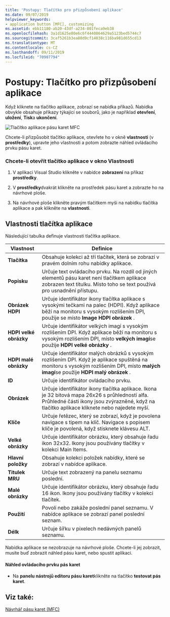 ```yaml
---
title: 'Postupy: Tlačítko pro přizpůsobení aplikace'
ms.date: 09/07/2019
helpviewer_keywords:
- application button [MFC], customizing
ms.assetid: ebb11180-ab20-43df-a234-801feca9eb38
ms.openlocfilehash: 3a1d1625e80e6c6f4440864629a5123bed5744c7
ms.sourcegitcommit: 3caf5261b3ea80d9cf14038c116ba981d655cd13
ms.translationtype: MT
ms.contentlocale: cs-CZ
ms.lasthandoff: 09/11/2019
ms.locfileid: "70907794"
---
```

# <a name="how-to-customize-the-application-button"></a>Postupy: Tlačítko pro přizpůsobení aplikace

Když kliknete na tlačítko aplikace, zobrazí se nabídka příkazů. Nabídka obvykle obsahuje příkazy týkající se souborů, jako je například **otevření**, **uložení**, **Tisk**a **ukončení**.

![Tlačítko aplikace pásu karet MFC](../mfc/media/application_button.png "Tlačítko aplikace pásu karet MFC")

Chcete-li přizpůsobit tlačítko aplikace, otevřete ho v okně **vlastnosti** (v **prostředky**), upravte jeho vlastnosti a potom zobrazte náhled ovládacího prvku pásu karet.

### <a name="to-open-the-application-button-in-the-properties-window"></a>Chcete-li otevřít tlačítko aplikace v okno Vlastnosti

1. V aplikaci Visual Studio klikněte v nabídce **zobrazení** na příkaz **prostředky**.

1. V **prostředky**dvakrát klikněte na prostředek pásu karet a zobrazte ho na návrhové ploše.

1. Na návrhové ploše klikněte pravým tlačítkem myši na nabídku tlačítka aplikace a pak klikněte na **vlastnosti**.

## <a name="application-button-properties"></a>Vlastnosti tlačítka aplikace

Následující tabulka definuje vlastnosti tlačítka aplikace.

|Vlastnost|Definice|
|--------------|----------------|
|**Tlačítka**|Obsahuje kolekci až tří tlačítek, která se zobrazí v pravém dolním rohu nabídky aplikace.|
|**Popisku**|Určuje text ovládacího prvku. Na rozdíl od jiných elementů pásu karet není tlačítkem aplikace zobrazen text titulku. Místo toho se text používá pro usnadnění přístupu.|
|**Obrázek HDPI**|Určuje identifikátor ikony tlačítka aplikace s vysokými tečkami na palec (HDPI). Když aplikace běží na monitoru s vysokým rozlišením DPI, použije se místo **Image** **HDPI obrázek** .|
|**HDPI velké obrázky**|Určuje identifikátor velkých imagí s vysokým rozlišením DPI. Když aplikace běží na monitoru s vysokým rozlišením DPI, místo **velkých imagí**se použije **HDPI velké obrázky** .|
|**HDPI malé obrázky**|Určuje identifikátor malých obrázků s vysokým rozlišením DPI. Když je aplikace spuštěná na monitoru s vysokým rozlišením DPI, místo **malých imagí**se použije **HDPI malý obrázek** .|
|**ID**|Určuje identifikátor ovládacího prvku.|
|**Obrázek**|Určuje identifikátor ikony tlačítka aplikace. Ikona je 32 bitová mapa 26x26 s průhledností alfa. Průhledné části ikony jsou zvýrazněné, když na tlačítko aplikace kliknete nebo najedete myší.|
|**Klíče**|Určuje řetězec, který se zobrazí, když je povolena navigace s tipem na klíč. Navigace s popisem klíče je povolená, když stisknete klávesu ALT.|
|**Velké obrázky**|Určuje identifikátor obrázku, který obsahuje řadu ikon 32x32. Ikony jsou používány tlačítky v kolekci Main Items.|
|**Hlavní položky**|Obsahuje kolekci položek nabídky, které se zobrazí v nabídce aplikace.|
|**Titulek MRU**|Určuje text zobrazený na panelu seznamu poslední.|
|**Malé obrázky**|Určuje identifikátor obrázku, který obsahuje řadu 16 ikon. Ikony jsou používány tlačítky v kolekci tlačítek.|
|**Použití**|Povolí nebo zakáže poslední panel seznamu. V nabídce aplikace se zobrazí panel poslední seznam.|
|**Délk**|Určuje šířku v pixelech nedávných panelů seznamu.|

Nabídka aplikace se nezobrazuje na návrhové ploše. Chcete-li jej zobrazit, musíte buď zobrazit náhled pásu karet, nebo spustit aplikaci.

#### <a name="to-preview-the-ribbon-control"></a>Náhled ovládacího prvku pás karet

- Na **panelu nástrojů editoru pásu karet**klikněte na tlačítko **testovat pás karet**.

## <a name="see-also"></a>Viz také:

[Návrhář pásu karet (MFC)](../mfc/ribbon-designer-mfc.md)
